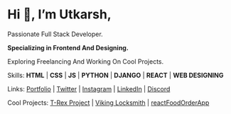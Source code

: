 # Hi 👋, I’m Utkarsh,

Passionate Full Stack Developer.

**Specializing in Frontend And Designing.**

Exploring Freelancing And Working On Cool Projects.

Skills: **HTML** | **CSS** | **JS** | **PYTHON** | **DJANGO** | **REACT** | **WEB DESIGNING**

Links: [Portfolio](https://utkarshsgithub.github.io/portfolio) | [Twitter](https://twitter.com/UtkarshCodes) | [Instagram](https://instagram.com/utkarshcodes) | [LinkedIn](https://instagram.com/utkarshcodes) | [Discord](https://discord.com/invite/ZsuaFHzvXB)

Cool Projects: [T-Rex Project](https://utkarshsgithub.github.io/t-rex) | [Viking Locksmith](https://vikink-locksmith.vercel.app) | [reactFoodOrderApp](https://reactfoodorder.vercel.app)

